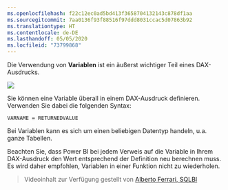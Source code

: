 ```yaml
---
ms.openlocfilehash: f22c12ec0ad5bd413f3658704132143c878df1aa
ms.sourcegitcommit: 7aa0136f93f88516f97ddd8031ccac5d07863b92
ms.translationtype: HT
ms.contentlocale: de-DE
ms.lasthandoff: 05/05/2020
ms.locfileid: "73799868"
---
```

Die Verwendung von **Variablen** ist ein äußerst wichtiger Teil eines DAX-Ausdrucks.

![](media/7-4-dax-expressions/dax-variables_1.png)

Sie können eine Variable überall in einem DAX-Ausdruck definieren. Verwenden Sie dabei die folgenden Syntax:

    VARNAME = RETURNEDVALUE

Bei Variablen kann es sich um einen beliebigen Datentyp handeln, u.a. ganze Tabellen.

Beachten Sie, dass Power BI bei jedem Verweis auf die Variable in Ihrem DAX-Ausdruck den Wert entsprechend der Definition neu berechnen muss. Es wird daher empfohlen, Variablen in einer Funktion nicht zu wiederholen.

> Videoinhalt zur Verfügung gestellt von [Alberto Ferrari, SQLBI](https://www.sqlbi.com/learning-dax)
> 
> 

